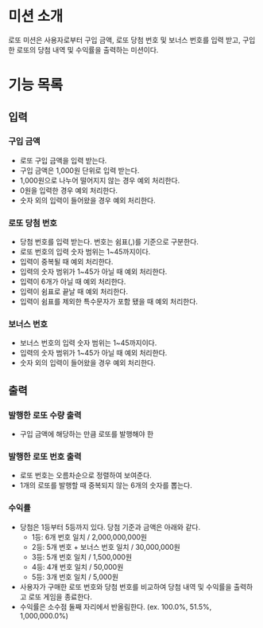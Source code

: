# 미션 소개

로또 미션은 사용자로부터 구입 금액, 로또 당첨 번호 및 보너스 번호를 입력 받고, 구입한 로또의 당첨 내역 및 수익률을 출력하는 미션이다.

# 기능 목록

## 입력

### 구입 금액

- 로또 구입 금액을 입력 받는다.
- 구입 금액은 1,000원 단위로 입력 받는다.
- 1,000원으로 나누어 떨어지지 않는 경우 예외 처리한다.
- 0원을 입력한 경우 예외 처리한다.
- 숫자 외의 입력이 들어왔을 경우 예외 처리한다.

### 로또 당첨 번호

- 당첨 번호를 입력 받는다. 번호는 쉼표(,)를 기준으로 구분한다.
- 로또 번호의 입력 숫자 범위는 1~45까지이다.
- 입력이 중복될 때 예외 처리한다.
- 입력의 숫자 범위가 1~45가 아닐 때 예외 처리한다.
- 입력이 6개가 아닐 때 예외 처리한다.
- 입력이 쉼표로 끝날 때 예외 처리한다.
- 입력이 쉼표를 제외한 특수문자가 포함 됐을 때 예외 처리한다.

### 보너스 번호

- 보너스 번호의 입력 숫자 범위는 1~45까지이다.
- 입력의 숫자 범위가 1~45가 아닐 때 예외 처리한다.
- 숫자 외의 입력이 들어왔을 경우 예외 처리한다.

## 출력

### 발행한 로또 수량 출력

- 구입 금액에 해당하는 만큼 로또를 발행해야 한

### 발행한 로또 번호 출력

- 로또 번호는 오름차순으로 정렬하여 보여준다.
- 1개의 로또를 발행할 때 중복되지 않는 6개의 숫자를 뽑는다.

### 수익률

- 당첨은 1등부터 5등까지 있다. 당첨 기준과 금액은 아래와 같다.
  - 1등: 6개 번호 일치 / 2,000,000,000원
  - 2등: 5개 번호 + 보너스 번호 일치 / 30,000,000원
  - 3등: 5개 번호 일치 / 1,500,000원
  - 4등: 4개 번호 일치 / 50,000원
  - 5등: 3개 번호 일치 / 5,000원
- 사용자가 구매한 로또 번호와 당첨 번호를 비교하여 당첨 내역 및 수익률을 출력하고 로또 게임을 종료한다.
- 수익률은 소수점 둘째 자리에서 반올림한다. (ex. 100.0%, 51.5%, 1,000,000.0%)
